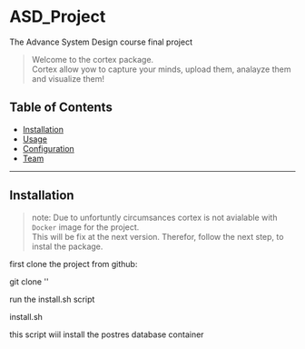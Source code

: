 # ASD_Project<br/>
The Advance System Design course final project

> Welcome to the cortex package.<br/> Cortex allow yow to capture your minds, upload them, analayze them and visualize them!

## Table of Contents
 
- [Installation](#installation)
- [Usage](#Usage)
- [Configuration](#configuration)
- [Team](#team)

---

## Installation

> note:
Due to unfortuntly circumsances cortex is not avialable with `Docker` image for the project.<br/> This will be fix at the next version. Therefor, follow the next step, to instal the package.

first clone the project from github:
 
git clone ''

run the install.sh script

install.sh

this script wiil install the postres database container 
